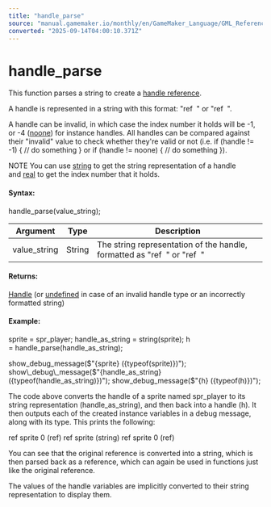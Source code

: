 ```yaml
---
title: "handle_parse"
source: "manual.gamemaker.io/monthly/en/GameMaker_Language/GML_Reference/Variable_Functions/handle.htm"
converted: "2025-09-14T04:00:10.371Z"
---
```


# handle\_parse

This function parses a string to create a [handle reference](../../GML_Overview/Data_Types.md).

A handle is represented in a string with this format: "ref <type> <id>" or "ref <type> <name>".

A handle can be invalid, in which case the index number it holds will be \-1, or \-4 ([noone](../../GML_Overview/Instance%20Keywords/noone.md)) for instance handles. All handles can be compared against their "invalid" value to check whether they're valid or not (i.e. if (handle != -1) { // do something } or if (handle != noone) { // do something }).

NOTE You can use [string](../Strings/string.md) to get the string representation of a handle and [real](real.md) to get the index number that it holds.

#### Syntax:

handle\_parse(value\_string);

| Argument | Type | Description |
| --- | --- | --- |
| value_string | String | The string representation of the handle, formatted as "ref <type> <id>" or "ref <type> <name>" |

#### Returns:

[Handle](../../GML_Overview/Data_Types.md) (or [undefined](../../GML_Overview/Data_Types.md) in case of an invalid handle type or an incorrectly formatted string)

#### Example:

sprite = spr\_player;
handle\_as\_string = string(sprite);
h = handle\_parse(handle\_as\_string);

show\_debug\_message($"{sprite} ({typeof(sprite)})");
show\_debug\_message($"{handle\_as\_string} ({typeof(handle\_as\_string)})");
show\_debug\_message($"{h} ({typeof(h)})");

The code above converts the handle of a sprite named spr\_player to its string representation (handle\_as\_string), and then back into a handle (h). It then outputs each of the created instance variables in a debug message, along with its type. This prints the following:

ref sprite 0 (ref)
ref sprite (string)
ref sprite 0 (ref)

You can see that the original reference is converted into a string, which is then parsed back as a reference, which can again be used in functions just like the original reference.

The values of the handle variables are implicitly converted to their string representation to display them.